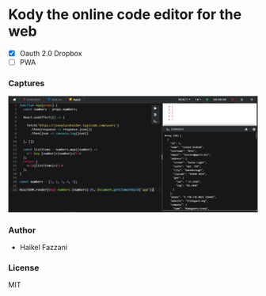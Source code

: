 # Kody the online code editor for the web

- [x] Oauth 2.0 Dropbox
- [ ] PWA

### Captures
![](/src/img/editor.png)

### Author
- Haikel Fazzani

### License
MIT